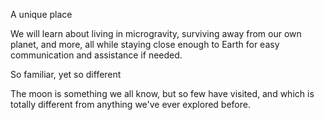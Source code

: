 A unique place

We will learn about living in microgravity, surviving away from our own planet, and more, all while staying close enough to Earth for easy communication and assistance if needed.


So familiar, yet so different

The moon is something we all know, but so few have visited, and which is totally different from anything we've ever explored before.